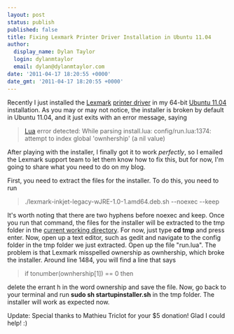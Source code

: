 ```yaml
---
layout: post
status: publish
published: false
title: Fixing Lexmark Printer Driver Installation in Ubuntu 11.04
author:
  display_name: Dylan Taylor
  login: dylanmtaylor
  email: dylan@dylanmtaylor.com
date: '2011-04-17 18:20:55 +0000'
date_gmt: '2011-04-17 18:20:55 +0000'
---
```

<p>Recently I just installed the <a class="zem_slink" title="Lexmark" rel="homepage" href="http://www.lexmark.com/">Lexmark</a> <a class="zem_slink" title="Printer driver" rel="wikipedia" href="http://en.wikipedia.org/wiki/Printer_driver">printer driver</a> in my 64-bit <a class="zem_slink" title="List of Ubuntu releases" rel="homepage" href="http://www.ubuntu.com/">Ubuntu 11.04</a> installation. As you may or may not notice, the installer is broken by default in Ubuntu 11.04, and it just exits with an error message, saying</p>
<blockquote><p><a class="zem_slink" title="Lua (programming language)" rel="homepage" href="http://www.lua.org">Lua</a> error detected: While parsing install.lua: config/run.lua:1374: attempt to index global 'ownhership' (a nil value)</p></blockquote>
<p>After playing with the installer, I finally got it to work <em>perfectly</em>, so I emailed the Lexmark support team to let them know how to fix this, but for now, I'm going to share what you need to do on my blog.</p>
<p>First, you need to extract the files for the installer. To do this, you need to run</p>
<blockquote><p>./lexmark-inkjet-legacy-wJRE-1.0-1.amd64.deb.sh --noexec --keep</p></blockquote>
<p>It's worth noting that there are two hyphens before noexec and keep. Once you run that command, the files for the installer will be extracted to the tmp folder in the <a class="zem_slink" title="Working directory" rel="wikipedia" href="http://en.wikipedia.org/wiki/Working_directory">current working directory</a>. For now, just type <strong>cd tmp</strong> and press enter. Now, open up a text editor, such as gedit and navigate to the config folder in the tmp folder we just extracted. Open up the file "run.lua". The problem is that Lexmark misspelled ownership as ownhership, which broke the installer. Around line 1484, you will find a line that says</p>
<blockquote><p>if tonumber(ownhership[1]) == 0 then</p></blockquote>
<p>delete the errant h in the word ownership and save the file. Now, go back to your terminal and run <strong>sudo sh startupinstaller.sh</strong> in the tmp folder. The installer will work as expected now.</p>
<p>Update: Special thanks to Mathieu Triclot for your $5 donation! Glad I could help! :)</p>
<div class="zemanta-pixie" style="margin-top: 10px; height: 15px;"><img class="zemanta-pixie-img" style="border: none; float: right;" src="/images/blog/2011/06/pixy12.gif" alt="" /></div>
